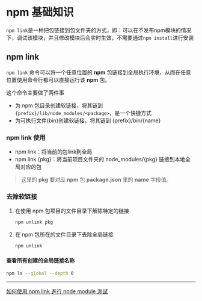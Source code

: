 # npm 基础知识

`npm link`是一种把包链接到包文件夹的方式，即：可以在不发布npm模块的情况下，调试该模块，并且修改模块后会实时生效，不需要通过`npm install`进行安装

## npm link

`npm link` 命令可以将一个任意位置的 **npm** 包链接到全局执行环境，从而在任意位置使用命令行都可以直接运行该 **npm** 包。

这个命令主要做了两件事

- 为 npm 包目录创建软链接，将其链到 `{prefix}/lib/node_modules/<package>`，是一个快捷方式
- 为可执行文件(bin)创建软链接，将其链到 {prefix}/bin/{name}

### **npm link** 使用

- npm link：将当前的包link到全局
- npm link {pkg}：將当前项目文件夹的 node_modules/{pkg} 链接到本地全局对应的包

> 这里的 **pkg** 要对应 **npm** 包 **package.json** 里的 **name** 字段值。

### 去除软链接

1. 在使用 npm 包项目的文件目录下解除特定的链接

   ```bash
   npm unlink pkg
   ```

2. 在 npm 包所在的文件目录下去除全局链接

   ```bash
   npm unlink 
   ```

#### 查看所有创建的全局链接名称

```bash
npm ls --global --depth 0
```

---

[如何使用 npm link 進行 node module 測試](https://etrexkuo.medium.com/%E5%A6%82%E4%BD%95%E4%BD%BF%E7%94%A8-npm-link-%E9%80%B2%E8%A1%8C-node-module-%E6%B8%AC%E8%A9%A6-9d3b98db768c)
